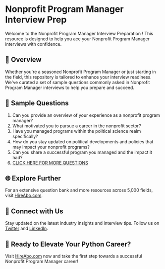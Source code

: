 # Nonprofit Program Manager Interview Prep

Welcome to the Nonprofit Program Manager Interview Preparation ! This resource is designed to help you ace your Nonprofit Program Manager interviews with confidence.

## 🚀 Overview

Whether you're a seasoned Nonprofit Program Manager or just starting in the field, this repository is tailored to enhance your interview readiness. We've curated a set of sample questions commonly asked in Nonprofit Program Manager interviews to help you prepare and succeed.

## 📝 Sample Questions

1. Can you provide an overview of your experience as a nonprofit program manager?
2. What motivated you to pursue a career in the nonprofit sector?
3. Have you managed programs within the political science realm specifically?
4. How do you stay updated on political developments and policies that may impact your nonprofit programs?
5. Can you share a successful program you managed and the impact it had?
6. [CLICK HERE FOR MORE QUESTIONS](https://hireabo.com/job/7_3_14/Nonprofit%20Program%20Manager)

## 🌐 Explore Further

For an extensive question bank and more resources across 5,000 fields, visit [HireAbo.com](https://www.hireabo.com).

## 📱 Connect with Us

Stay updated on the latest industry insights and interview tips. Follow us on [Twitter](https://twitter.com/hireabo) and [LinkedIn](https://www.linkedin.com/in/hire-abo-3609972a8/).

## 🚀 Ready to Elevate Your Python Career?

Visit [HireAbo.com](https://www.hireabo.com) now and take the first step towards a successful Nonprofit Program Manager career!